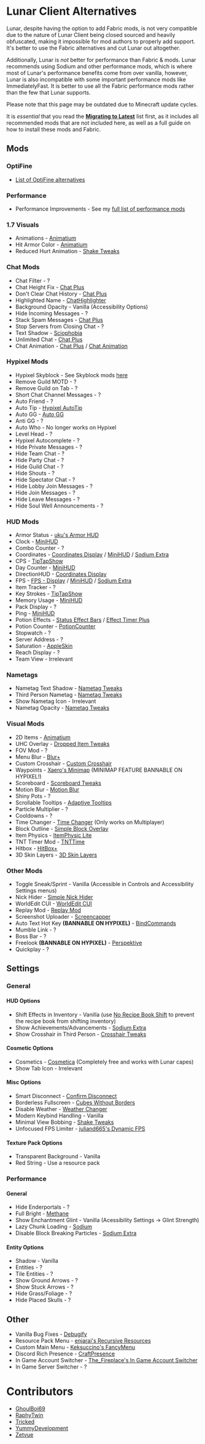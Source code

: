 # Lunar Client Alternatives

Lunar, despite having the option to add Fabric mods, is not very compatible due to the nature of Lunar Client being closed sourced and heavily obfuscated, making it impossible for mod authors to properly add support. It's better to use the Fabric alternatives and cut Lunar out altogether.

Additionally, Lunar is *not* better for performance than Fabric & mods. Lunar recommends using Sodium and other performance mods, which is where most of Lunar's performance benefits come from over vanilla, however, Lunar is also incompatible with some important performance mods like ImmediatelyFast. It is better to use all the Fabric performance mods rather than the few that Lunar supports.

Please note that this page may be outdated due to Minecraft update cycles.

It is *essential* that you read the **[Migrating to Latest](https://alternatives.microcontrollers.dev/latest/migrating)** list first, as it includes all recommended mods that are not included here, as well as a full guide on how to install these mods and Fabric.

## Mods

### OptiFine

* [List of OptiFine alternatives](https://alternatives.microcontrollers.dev/latest/migrating/#optifine-replacements)

### Performance

* Performance Improvements - See my [full list of performance mods](https://alternatives.microcontrollers.dev/latest/migrating/#performance)

### 1.7 Visuals

* Animations - [Animatium](https://modrinth.com/mod/animatium)
* Hit Armor Color - [Animatium](https://modrinth.com/mod/animatium)
* Reduced Hurt Animation - [Shake Tweaks](https://modrinth.com/mod/shaketweaks)

### Chat Mods

* Chat Filter - ?
* Chat Height Fix - [Chat Plus](https://modrinth.com/mod/chat-plus)
* Don't Clear Chat History - [Chat Plus](https://modrinth.com/mod/chat-plus)
* Highlighted Name - [ChatHighlighter](https://modrinth.com/mod/chathighlighter)
* Background Opacity - Vanilla (Accessibility Options)
* Hide Incoming Messages - ?
* Stack Spam Messages - [Chat Plus](https://modrinth.com/mod/chat-plus)
* Stop Servers from Closing Chat - ?
* Text Shadow - [Sciophobia](https://modrinth.com/mod/sciophobia)
* Unlimited Chat - [Chat Plus](https://modrinth.com/mod/chat-plus)
* Chat Animation - [Chat Plus](https://modrinth.com/mod/chat-plus) / [Chat Animation](https://modrinth.com/mod/chatanimation)

### Hypixel Mods


* Hypixel Skyblock - See Skyblock mods [here](https://alternatives.microcontrollers.dev/latest/migrating/#skyblock-mods)
* Remove Guild MOTD - ?
* Remove Guild on Tab - ?
* Short Chat Channel Messages - ?
* Auto Friend - ?
* Auto Tip - [Hypixel AutoTip](https://modrinth.com/mod/hypixelautotip)
* Auto GG - [Auto GG](https://modrinth.com/mod/auto-gg)
* Anti GG - ?
* Auto Who - No longer works on Hypixel
* Level Head - ?
* Hypixel Autocomplete - ?
* Hide Private Messages - ?
* Hide Team Chat - ?
* Hide Party Chat - ?
* Hide Guild Chat - ?
* Hide Shouts - ?
* Hide Spectator Chat - ?
* Hide Lobby Join Messages - ?
* Hide Join Messages - ?
* Hide Leave Messages - ?
* Hide Soul Well Announcements - ?

### HUD Mods

* Armor Status - [uku's Armor HUD](https://modrinth.com/mod/ukus-armor-hud)
* Clock - [MiniHUD](https://modrinth.com/mod/minihud)
* Combo Counter - ?
* Coordinates - [Coordinates Display](https://modrinth.com/mod/coordinates-display) / [MiniHUD](https://modrinth.com/mod/minihud) / [Sodium Extra](https://modrinth.com/mod/sodium-extra)
* CPS - [TipTapShow](https://modrinth.com/mod/tiptapshow)
* Day Counter - [MiniHUD](https://modrinth.com/mod/minihud)
* DirectionHUD - [Coordinates Display](https://modrinth.com/mod/coordinates-display)
* FPS - [FPS - Display](https://modrinth.com/mod/fpsdisplay) / [MiniHUD](https://modrinth.com/mod/minihud) / [Sodium Extra](https://modrinth.com/mod/sodium-extra)
* Item Tracker - ?
* Key Strokes - [TipTapShow](https://modrinth.com/mod/tiptapshow)
* Memory Usage - [MiniHUD](https://modrinth.com/mod/minihud)
* Pack Display - ?
* Ping - [MiniHUD](https://modrinth.com/mod/minihud)
* Potion Effects - [Status Effect Bars](https://modrinth.com/mod/status-effect-bars) / [Effect Timer Plus](https://modrinth.com/mod/effecttimerplus)
* Potion Counter - [PotionCounter](https://modrinth.com/mod/potioncounter)
* Stopwatch - ?
* Server Address -  ?
* Saturation - [AppleSkin](https://modrinth.com/mod/appleskin)
* Reach Display - ?
* Team View - Irrelevant

### Nametags

* Nametag Text Shadow - [Nametag Tweaks](https://modrinth.com/mod/nametagtweaks)
* Third Person Nametag - [Nametag Tweaks](https://modrinth.com/mod/nametagtweaks)
* Show Nametag Icon - Irrelevant
* Nametag Opacity - [Nametag Tweaks](https://modrinth.com/mod/nametagtweaks)

### Visual Mods

* 2D Items - [Animatium](https://modrinth.com/mod/animatium)
* UHC Overlay - [Dropped Item Tweaks](https://modrinth.com/mod/droppeditemtweaks)
* FOV Mod - ?
* Menu Blur - [Blur+](https://modrinth.com/mod/blur-fabric)
* Custom Crosshair - [Custom Crosshair](https://modrinth.com/mod/custom-crosshair-mod)
* Waypoints - [Xaero's Minimap](https://modrinth.com/mod/xaeros-minimap) (MINIMAP FEATURE BANNABLE ON HYPIXEL!)
* Scoreboard - [Scoreboard Tweaks](https://modrinth.com/mod/scoreboardtweaks)
* Motion Blur - [Motion Blur](https://modrinth.com/mod/motionblur)
* Shiny Pots - ?
* Scrollable Tooltips - [Adaptive Tooltips](https://modrinth.com/mod/adaptive-tooltips)
* Particle Multiplier - ?
* Cooldowns - ?
* Time Changer - [Time Changer](https://modrinth.com/mod/time-changer) (Only works on Multiplayer)
* Block Outline - [Simple Block Overlay](https://modrinth.com/mod/simple-block-overlay)
* Item Physics - [ItemPhysic Lite](https://modrinth.com/mod/itemphysic-lite)
* TNT Timer Mod - [TNTTime](https://modrinth.com/mod/tnttime)
* Hitbox - [HitBox+](https://modrinth.com/mod/hitboxplus)
* 3D Skin Layers - [3D Skin Layers](https://modrinth.com/mod/3dskinlayers)

### Other Mods

* Toggle Sneak/Sprint - Vanilla (Accessible in Controls and Accessibility Settings menus)
* Nick Hider - [Simple Nick Hider](https://modrinth.com/mod/simple-nick-hider)
* WorldEdit CUI - [WorldEdit CUI](https://curseforge.com/minecraft/mc-mods/worldeditcui-fabric)
* Replay Mod - [Replay Mod](https://modrinth.com/mod/replaymod)
* Screenshot Uploader - [Screencapper](https://modrinth.com/mod/screencapper)
* Auto Text Hot Key **(BANNABLE ON HYPIXEL)** - [BindCommands](https://modrinth.com/mod/bindcommands)
* Mumble Link - ?
* Boss Bar - ?
* Freelook **(BANNABLE ON HYPIXEL)** - [Perspektive](https://modrinth.com/mod/perspektive)
* Quickplay - ?

## Settings

### General

#### HUD Options

* Shift Effects in Inventory - Vanilla (use [No Recipe Book Shift](https://modrinth.com/mod/no-recipe-book-shift) to prevent the recipe book from shifting inventory)
* Show Achievements/Advancements - [Sodium Extra](https://modrinth.com/mod/sodium-extra)
* Show Crosshair in Third Person - [Crosshair Tweaks](https://modrinth.com/mod/crosshairtweaks)

#### Cosmetic Options

* Cosmetics - [Cosmetica](https://modrinth.com/mod/cosmetica) (Completely free and works with Lunar capes)
* Show Tab Icon - Irrelevant

#### Misc Options

* Smart Disconnect - [Confirm Disconnect](https://modrinth.com/mod/confirm-disconnect)
* Borderless Fullscreen - [Cubes Without Borders](https://modrinth.com/mod/cubes-with-borders)
* Disable Weather - [Weather Changer](https://modrinth.com/mod/weather-changer)
* Modern Keybind Handling - Vanilla
* Minimal View Bobbing - [Shake Tweaks](https://modrinth.com/mod/shaketweaks)
* Unfocused FPS Limiter - [juliand665's Dynamic FPS](https://modrinth.com/mod/dynamic-fps)

#### Texture Pack Options

* Transparent Background - Vanilla
* Red String - Use a resource pack

### Performance

#### General

* Hide Enderportals - ?
* Full Bright - [Methane](https://modrinth.com/mod/methane)
* Show Enchantment Glint - Vanilla (Acessibility Settings -> Glint Strength)
* Lazy Chunk Loading - [Sodium](https://modrinth.com/mod/sodium)
* Disable Block Breaking Particles - [Sodium Extra](https://modrinth.com/mod/sodium-extra)

#### Entity Options

* Shadow - Vanilla
* Entities - ?
* Tile Entities - ?
* Show Ground Arrows - ?
* Show Stuck Arrows - ?
* Hide Grass/Foliage - ?
* Hide Placed Skulls - ?

## Other

* Vanilla Bug Fixes - [Debugify](https://modrinth.com/mod/debugify)
* Resource Pack Menu - [enjarai's Recursive Resources](https://modrinth.com/mod/recursiveresources)
* Custom Main Menu - [Keksuccino's FancyMenu](https://modrinth.com/mod/fancymenu)
* Discord Rich Presence - [CraftPresence](https://modrinth.com/mod/craftpresence)
* In Game Account Switcher - [The_Fireplace's In Game Account Switcher](https://modrinth.com/mod/in-game-account-switcher)
* In Game Server Switcher - ?

# Contributors

* [GhoulBoi69](https://github.com/GhoulBoii)
* [RaphyTwin](https://github.com/RaphyTwin)
* [Tricked](https://github.com/Tricked-dev)
* [YummyDevelopment](https://github.com/YummyDevelopment)
* [Zetvue](https://zetvue.github.io)
